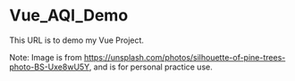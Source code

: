 # Vue_AQI_Demo

This URL is to demo my Vue Project.

Note:
    Image is from https://unsplash.com/photos/silhouette-of-pine-trees-photo-BS-Uxe8wU5Y,
    and is for personal practice use.
